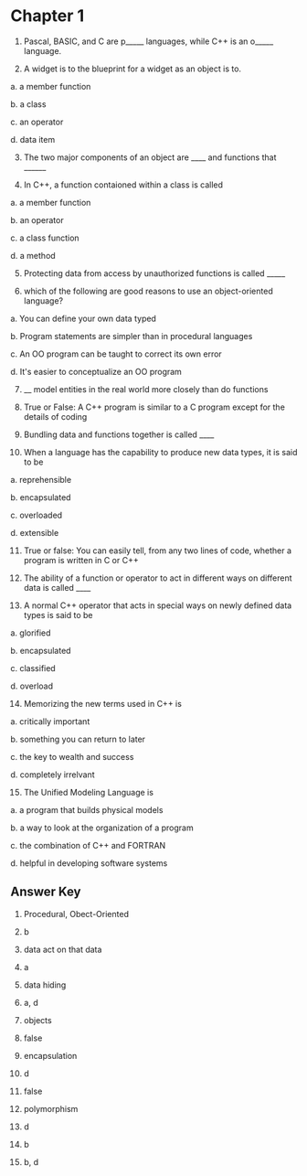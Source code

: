 # Chapter 1
1. Pascal, BASIC, and C are p_____ languages, while C++ is an o_____ language.

2. A widget is to the blueprint for a widget as an object is to.

a. a member function

b. a class

c. an operator

d. data item 

3. The two major components of an object are ____ and functions that ______

4. In C++, a function contaioned within a class is called

 a. a member function

 b. an operator 

 c. a class function

 d. a method

 5. Protecting data from access by unauthorized functions is called  _____

 6. which of the following are good reasons to  use an object-oriented language?

 a. You can define your own data typed

 b. Program statements are simpler than in procedural languages

 c. An OO program  can be taught to correct its own error 

 d. It's easier to conceptualize an OO program 

 7. __ model entities in the real world more closely than do functions

 8. True or False: A C++ program is similar to a C program except for the details of coding

 9. Bundling data and functions together is called ____

 10. When a language has the capability to produce new data types, it is said to be 

 a. reprehensible

 b. encapsulated

 c. overloaded 

 d. extensible 

 11. True or false: You can easily tell, from any two lines of code, whether a program is written in C or C++

 12. The ability of a function or operator to act in different ways on different data is called ____

 13. A normal C++ operator that acts in special ways on newly defined data types is said to be 

 a. glorified 

 b. encapsulated

 c. classified

 d. overload

 14. Memorizing the new terms used in C++ is 
 
 a. critically important

 b. something you can return to later

 c. the key to wealth and success

 d. completely irrelvant 

 15. The Unified Modeling Language is 

 a. a program that builds physical models

 b. a way to look at the organization of a program 

 c. the combination of C++ and FORTRAN

 d. helpful in developing software systems

 ## Answer Key

 1. Procedural, Obect-Oriented

 2. b

 3. data act on that data

 4. a

 5. data hiding

 6. a, d

 7. objects

 8. false

 9. encapsulation

 10. d

11. false

12. polymorphism

13. d

14. b

15. b, d